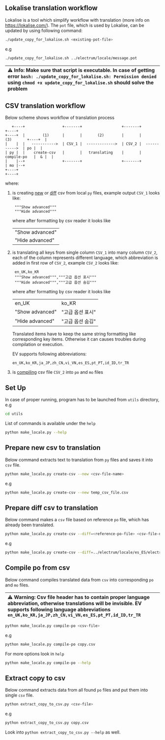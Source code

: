 ## Lokalise translation workflow
Lokalise is a tool which simplify workflow with translation (more info on https://lokalise.com/).
The `pot` file, which is used by Lokalise, can be updated by using following command:
```bash
./update_copy_for_lokalise.sh <existing-pot-file>
```
e.g
```bash
./update_copy_for_lokalise.sh ../electrum/locale/message.pot
```

|:warning: Info: Make sure that script is executable. In case of getting error `bash: ./update_copy_for_lokalise.sh: Permission denied` using `chmod +x update_copy_for_lokalise.sh` should solve the problem |
|:------------------------------------------------------------------------------------------------------------------------------------------------------------------------------------------------------------|


## CSV translation workflow
Below scheme shows workflow of translation process
```
   +----+                 +-------+                  +-------+                   +----+
+----+  |        (1)      |       |       (2)        |       |      (3)       +----+  |
|    |  |   ----------->  | CSV_1 |  ------------->  | CSV_2 |  ----------->  | po |  |
| py |  |    create-csv   |       |   translating    |       |   compile-po   |  & |  |
|    |--+                 +-------+                  +-------+                | mo |--+
+----+                                                                        +----+
```
where:

1. is creating [new](#prepare-new-csv-to-translation) or [diff](#prepare-diff-csv-to-translation) csv from local `py` files, example output `CSV_1` looks like:
   ```csv
    """Show advanced"""
    """Hide advanced"""
   ```
   where after formatting by csv reader it looks like
    <table>
        <tr>
            <td>"Show advanced"</td>
        </tr>
        <tr>
            <td>"Hide advanced"</td>
        </tr>
    </table>

2. is translating all keys from single column `CSV_1` into many column `CSV_2`, each of the column represents different language, which abbreviation is added in first row of `CSV_2`, example `CSV_2` looks like:
   ```csv
    en_UK,ko_KR
    """Show advanced""","""고급 옵션 표시"""
    """Hide advanced""","""고급 옵션 숨김"""
   ```
   where after formatting by csv reader it looks like
    <table>
        <tr>
            <td>en_UK</td>
            <td>ko_KR</td>
        </tr>
        <tr>
            <td>"Show advanced"</td>
            <td>"고급 옵션 표시"</td>
        </tr>
        <tr>
            <td>"Hide advanced"</td>
            <td>"고급 옵션 숨김"</td>
        </tr>
    </table>

   Translated items have to keep the same string formatting like corresponding key items. Otherwise it can causes troubles during compilation or execution.

   EV supports following abbreviations:
   ```
   en_UK,ko_KR,ja_JP,zh_CN,vi_VN,es_ES,pt_PT,id_ID,tr_TR
   ```
3. is [compiling](#compile-po-from-csv) csv file `CSV_2` into `po` and `mo` files

## Set Up
In case of proper running, program has to be launched from `utils` directory, e.g

```bash
cd utils
```
List of commands is available under the `help`
```bash
python make_locale.py --help
```

## Prepare new csv to translation
Below command extracts text to translation from `py` files and saves it into `csv` file.
```bash
python make_locale.py create-csv --new <csv-file-name>
```
e.g
```bash
python make_locale.py create-csv --new temp_csv_file.csv
```

## Prepare diff csv to translation
Below command makes a `csv` file based on reference `po` file, which has already been translated.
```bash
python make_locale.py create-csv --diff=<reference-po-file> <csv-file-name>
```
e.g
```bash
python make_locale.py create-csv --diff=../electrum/locale/es_ES/electrum.po temp_csv_file.csv
```

## Compile po from csv
Below command compiles translated data from `csv` into corresponding `po` and `mo` files.

|:warning: Warning: Csv file header has to contain proper language abbreviation, otherwise translations will be invisible. EV supports following language abbreviations `en_UK,ko_KR,ja_JP,zh_CN,vi_VN,es_ES,pt_PT,id_ID,tr_TR`|
|:-----------------------------------------------------------------------------------------------------------------------------------------------------------------------------------------------------------------------------|

```bash
python make_locale.py compile-po <csv-file>
```
e.g
```bash 
python make_locale.py compile-po copy.csv
```
For more options look in `help`
```bash
python make_locale.py compile-po --help
```

## Extract copy to csv
Below command extracts data from all found `po` files and put them into single `csv` file.
```bash
python extract_copy_to_csv.py <csv-file>
```
e.g
```bash
python extract_copy_to_csv.py copy.csv
```
Look into `python extract_copy_to_csv.py --help` as well.
